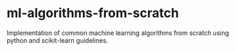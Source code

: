 # ml-algorithms-from-scratch
Implementation of common machine learning algorithms from scratch using python and scikit-learn guidelines.
